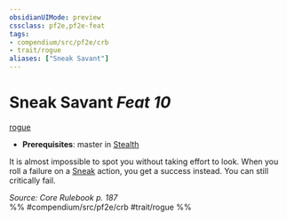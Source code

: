 ```yaml
---
obsidianUIMode: preview
cssclass: pf2e,pf2e-feat
tags:
- compendium/src/pf2e/crb
- trait/rogue
aliases: ["Sneak Savant"]
---
```

# Sneak Savant  *Feat 10*  
[rogue](../../rules/traits/rogue.md)  

- **Prerequisites**: master in [Stealth](../skills.md#Stealth)

It is almost impossible to spot you without taking effort to look. When you roll a failure on a [Sneak](../../rules/actions/sneak.md) action, you get a success instead. You can still critically fail.

*Source: Core Rulebook p. 187*  
%% #compendium/src/pf2e/crb #trait/rogue %%